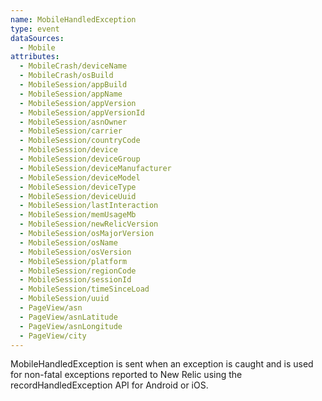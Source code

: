 ```yaml
---
name: MobileHandledException
type: event
dataSources:
  - Mobile
attributes:
  - MobileCrash/deviceName
  - MobileCrash/osBuild
  - MobileSession/appBuild
  - MobileSession/appName
  - MobileSession/appVersion
  - MobileSession/appVersionId
  - MobileSession/asnOwner
  - MobileSession/carrier
  - MobileSession/countryCode
  - MobileSession/device
  - MobileSession/deviceGroup
  - MobileSession/deviceManufacturer
  - MobileSession/deviceModel
  - MobileSession/deviceType
  - MobileSession/deviceUuid
  - MobileSession/lastInteraction
  - MobileSession/memUsageMb
  - MobileSession/newRelicVersion
  - MobileSession/osMajorVersion
  - MobileSession/osName
  - MobileSession/osVersion
  - MobileSession/platform
  - MobileSession/regionCode
  - MobileSession/sessionId
  - MobileSession/timeSinceLoad
  - MobileSession/uuid
  - PageView/asn
  - PageView/asnLatitude
  - PageView/asnLongitude
  - PageView/city
---
```


MobileHandledException is sent when an exception is caught and is used for non-fatal exceptions reported to New Relic using the recordHandledException API for Android or iOS.